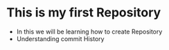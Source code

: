 # This is my first Repository
- In this we will be learning how to create Repository
- Understanding commit History

